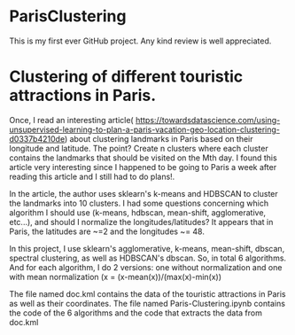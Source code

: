 # ParisClustering
This is my first ever GitHub project. Any kind review is well appreciated.

# Clustering of different touristic attractions in Paris.

Once, I read an interesting article( https://towardsdatascience.com/using-unsupervised-learning-to-plan-a-paris-vacation-geo-location-clustering-d0337b4210de) about clustering landmarks in Paris based on their longitude and latitude. The point? Create n clusters where each cluster contains the landmarks that should be visited on the Mth day. I found this article very interesting since I happened to be going to Paris a week after reading this article and I still had to do plans!.

In the article, the author uses sklearn's k-means and HDBSCAN to cluster the landmarks into 10 clusters.
I had some questions concerning which algorithm I should use (k-means, hdbscan, mean-shift, agglomerative, etc...), and should I normalize the longitudes/latitudes? It appears that in Paris, the latitudes are ~=2 and the longitudes ~= 48. 

In this project, I use sklearn's agglomerative, k-means, mean-shift, dbscan, spectral clustering, as well as HDBSCAN's dbscan. So, in total 6 algorithms. And for each algorithm, I do 2 versions: one without normalization and one with mean normalization (x = (x-mean(x))/(max(x)-min(x))

The file named doc.kml contains the data of the touristic attractions in Paris as well as their coordinates.
The file named Paris-Clustering.ipynb contains the code of the 6 algorithms and the code that extracts the data from doc.kml



